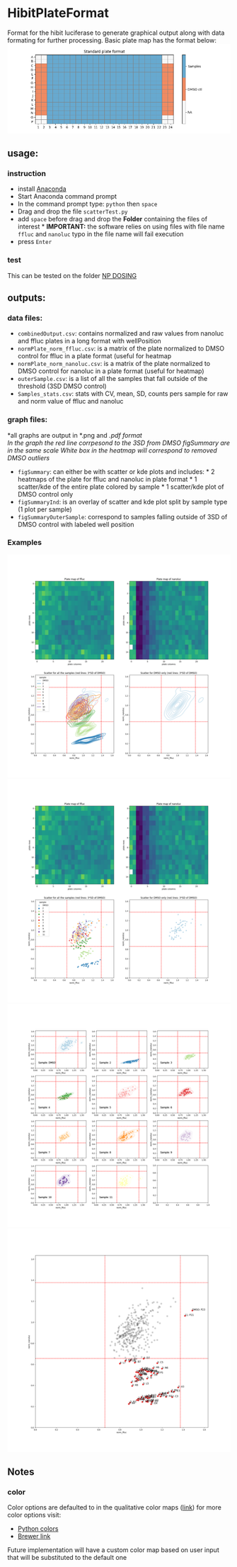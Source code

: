 # HibitPlateFormat
Format for the hibit luciferase to generate graphical output along with data formating for further processing.
Basic plate map has the format below:
<img src="plateFormat.png">

## usage:
### instruction
*  install [Anaconda](https://www.anaconda.com/)
*  Start Anaconda command prompt
*  In the command prompt type: `python` then `space`
*  Drag and drop the file `scatterTest.py`
*  add `space` before drag and drop the **Folder** containing the files of interest
		* **IMPORTANT:** the software relies on using files with file name `ffluc` and `nanoluc` typo in the file name will fail execution
*  press `Enter`
### test
This can be tested on the folder [NP DOSING](https://github.com/wAOndering/HibitPlateFormat/tree/main/NP%20DOSING)

## outputs:
### data files:
* `combinedOutput.csv`: contains normalized and raw values from nanoluc and ffluc plates in a long format with wellPosition
* `normPlate_norm_ffluc.csv`: is a matrix of the plate normalized to DMSO control for ffluc in a plate format (useful for heatmap
* `normPlate_norm_nanoluc.csv`: is a matrix of the plate normalized to DMSO control for nanoluc in a plate format (useful for heatmap)
* `outerSample.csv`: is a list of all the samples that fall outside of the threshold (3SD DMSO control)
* `Samples_stats.csv`: stats with CV, mean, SD, counts pers sample for raw and norm value of ffluc and nanoluc

### graph files:
*all graphs are output in *.png and *.pdf format*   
*In the graph the red line corrpesond to the 3SD from DMSO figSummary are in the same scale*
*White box in the heatmap will correspond to removed DMSO outliers*
* `figSummary`: can either be with scatter or kde plots and includes:
		* 2 heatmaps of the plate for ffluc and nanoluc in plate format
		* 1 scatter/kde of the entire plate colored by sample 
		* 1 scatter/kde plot of DMSO control only
* `figSummaryInd`: is an overlay of scatter and kde plot split by sample type (1 plot per sample)
* `figSummaryOuterSample`: correspond to samples falling outside of 3SD of DMSO control with labeled well position

### Examples
<p float="middle">
	<img src="NP DOSING/output/figSummary_kde.png"  ><!--  width="310" height="290" title="View 1" alt="view1" align="left" vspace = "10" hspace="30" style="border: 0.5px solid white"  /> --> 
	<img src="NP DOSING/output/figSummary_scatter.png" ><!-- width="310" height="290" title="View 2" alt="view2" algin="right" vspace = "10" style="border: 0.5px solid white"> -->
	<img src="NP DOSING/output/figSummaryInd_.png" >
	<img src="NP DOSING/output/figSummaryOuterSample_.png" >
</p>

## Notes 
### color
Color options are defaulted to in the qualitative color maps ([link](https://matplotlib.org/3.5.0/tutorials/colors/colormaps.html#qualitative)) for more color options visit:

* [Python colors](https://matplotlib.org/3.5.0/tutorials/colors/colormaps.html)
* [Brewer link](https://colorbrewer2.org/)

Future implementation will have a custom color map based on user input that will be substituted to the default one
